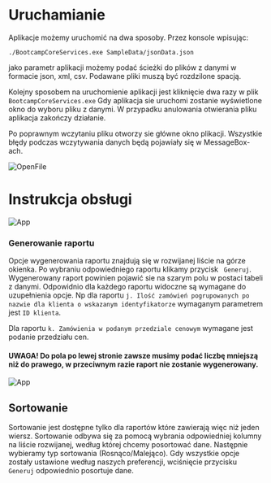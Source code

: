 ﻿# Uruchamianie
Aplikacje możemy uruchomić na dwa sposoby. Przez konsole wpisując:
```
./BootcampCoreServices.exe SampleData/jsonData.json
```
jako parametr aplikacji możemy podać ścieżki do plików z danymi w formacie json, xml, csv. Podawane pliki muszą być rozdzilone spacją.

Kolejny sposobem na uruchomienie aplikacji jest kliknięcie dwa razy w plik ```BootcampCoreServices.exe```
Gdy aplikacja sie uruchomi zostanie wyświetlone okno do wyboru pliku z danymi. W przypadku anulowania otwierania pliku aplikacja zakończy działanie.

Po poprawnym wczytaniu pliku otworzy sie główne okno plikacji. Wszystkie błędy podczas wczytywania danych będą pojawiały się w MessageBox-ach.

![OpenFile](https://user-images.githubusercontent.com/36955413/55013424-6612e780-4fe9-11e9-8a6d-88b21c28902b.PNG)

# Instrukcja obsługi
 
![App](https://user-images.githubusercontent.com/36955413/55013647-d3bf1380-4fe9-11e9-9d27-aba4c04afd05.PNG)

### Generowanie raportu
Opcje wygenerowania raportu znajdują się w rozwijanej liście na górze okienka.
Po wybraniu odpowiedniego raportu klikamy przycisk ``` Generuj```. Wygenerowany raport powinien pojawić sie na szarym polu w postaci tabeli z danymi.
Odpowidnio dla każdego raportu widoczne są wymagane do uzupełnienia opcje. Np dla raportu ```j. Ilość zamówień pogrupowanych po nazwie dla klienta o wskazanym identyfikatorze``` wymaganym parametrem jest ```ID klienta```.

Dla raportu ```k. Zamówienia w podanym przedziale cenowym``` wymagane jest podanie przedziału cen.
#### UWAGA! Do pola po lewej stronie zawsze musimy podać liczbę mniejszą niż do prawego, w przeciwnym razie raport nie zostanie wygenerowany.

![App](https://user-images.githubusercontent.com/36955413/55014244-e6861800-4fea-11e9-82e6-90bee4790daf.PNG)

## Sortowanie
Sortowanie jest dostępne tylko dla raportów które zawierają więc niż jeden wiersz.
Sortowanie odbywa się za pomocą wybrania odpowiedniej kolumny na liście rozwijanej, według której chcemy posortować dane. Następnie wybieramy typ sortowania (Rosnąco/Malejąco). Gdy wszystkie opcje zostały ustawione według naszych preferencji, wciśnięcie przycisku ```Generuj``` odpowiednio posortuje dane.
